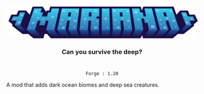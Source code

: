 
<p align="center">
  <img src="https://raw.githubusercontent.com/LazrProductions/mariana/main/readme/MarianaTitle.png" />
</p>

<div align="center">

### Can you survive the deep?

</div>

#

<div align="center">

```
Forge : 1.20
```

</div>

A mod that adds dark ocean biomes and deep sea creatures.
